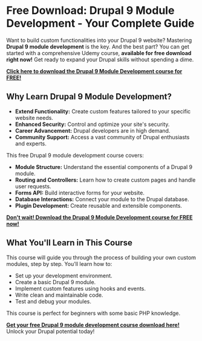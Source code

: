 # Free Download: Drupal 9 Module Development - Your Complete Guide

Want to build custom functionalities into your Drupal 9 website? Mastering **Drupal 9 module development** is the key. And the best part? You can get started with a comprehensive Udemy course, **available for free download right now!** Get ready to expand your Drupal skills without spending a dime.

[**Click here to download the Drupal 9 Module Development course for FREE!**](https://udemywork.com/drupal-9-module-development)

## Why Learn Drupal 9 Module Development?

*   **Extend Functionality:** Create custom features tailored to your specific website needs.
*   **Enhanced Security:** Control and optimize your site's security.
*   **Career Advancement:** Drupal developers are in high demand.
*   **Community Support:** Access a vast community of Drupal enthusiasts and experts.

This free Drupal 9 module development course covers:

*   **Module Structure:** Understand the essential components of a Drupal 9 module.
*   **Routing and Controllers:** Learn how to create custom pages and handle user requests.
*   **Forms API:** Build interactive forms for your website.
*   **Database Interactions:** Connect your module to the Drupal database.
*   **Plugin Development:** Create reusable and extensible components.

[**Don't wait! Download the Drupal 9 Module Development course for FREE now!**](https://udemywork.com/drupal-9-module-development)

## What You'll Learn in This Course

This course will guide you through the process of building your own custom modules, step by step. You'll learn how to:

*   Set up your development environment.
*   Create a basic Drupal 9 module.
*   Implement custom features using hooks and events.
*   Write clean and maintainable code.
*   Test and debug your modules.

This course is perfect for beginners with some basic PHP knowledge.

**[Get your free Drupal 9 module development course download here!](https://udemywork.com/drupal-9-module-development)** Unlock your Drupal potential today!
